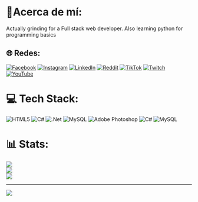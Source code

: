 # 🧉Acerca de mí:
Actually grinding for a Full stack web developer. Also learning python for programming basics


## 🌐 Redes:
[![Facebook](https://img.shields.io/badge/Facebook-%231877F2.svg?logo=Facebook&logoColor=white)](https://facebook.com/mati.nunez.9480) [![Instagram](https://img.shields.io/badge/Instagram-%23E4405F.svg?logo=Instagram&logoColor=white)](https://instagram.com/matiasnez) [![LinkedIn](https://img.shields.io/badge/LinkedIn-%230077B5.svg?logo=linkedin&logoColor=white)](https://linkedin.com/in/matiasnez) [![Reddit](https://img.shields.io/badge/Reddit-%23FF4500.svg?logo=Reddit&logoColor=white)](https://reddit.com/user/sundaerepo) [![TikTok](https://img.shields.io/badge/TikTok-%23000000.svg?logo=TikTok&logoColor=white)](https://tiktok.com/@sundaerepo) [![Twitch](https://img.shields.io/badge/Twitch-%239146FF.svg?logo=Twitch&logoColor=white)](https://twitch.tv/repooo) [![YouTube](https://img.shields.io/badge/YouTube-%23FF0000.svg?logo=YouTube&logoColor=white)](https://youtube.com/@soyrepo) 

# 💻 Tech Stack:
![HTML5](https://img.shields.io/badge/html5-%23E34F26.svg?style=for-the-badge&logo=html5&logoColor=white) ![C#](https://img.shields.io/badge/c%23-%23239120.svg?style=for-the-badge&logo=c-sharp&logoColor=white) ![.Net](https://img.shields.io/badge/.NET-5C2D91?style=for-the-badge&logo=.net&logoColor=white) ![MySQL](https://img.shields.io/badge/mysql-%2300f.svg?style=for-the-badge&logo=mysql&logoColor=white) ![Adobe Photoshop](https://img.shields.io/badge/adobephotoshop-%2331A8FF.svg?style=for-the-badge&logo=adobephotoshop&logoColor=white) ![C#](https://img.shields.io/badge/c%23-%23239120.svg?style=for-the-badge&logo=c-sharp&logoColor=white) ![MySQL](https://img.shields.io/badge/mysql-%2300f.svg?style=for-the-badge&logo=mysql&logoColor=white)
# 📊 Stats:
![](https://github-readme-stats.vercel.app/api?username=matiasrepo&theme=dark&hide_border=false&include_all_commits=true&count_private=false)<br/>
![](https://github-readme-streak-stats.herokuapp.com/?user=matiasrepo&theme=dark&hide_border=false)<br/>
![](https://github-readme-stats.vercel.app/api/top-langs/?username=matiasrepo&theme=dark&hide_border=false&include_all_commits=true&count_private=false&layout=compact)

---
[![](https://visitcount.itsvg.in/api?id=matiasrepo&icon=7&color=5)](https://visitcount.itsvg.in)

<!-- Proudly created with GPRM ( https://gprm.itsvg.in ) -->

